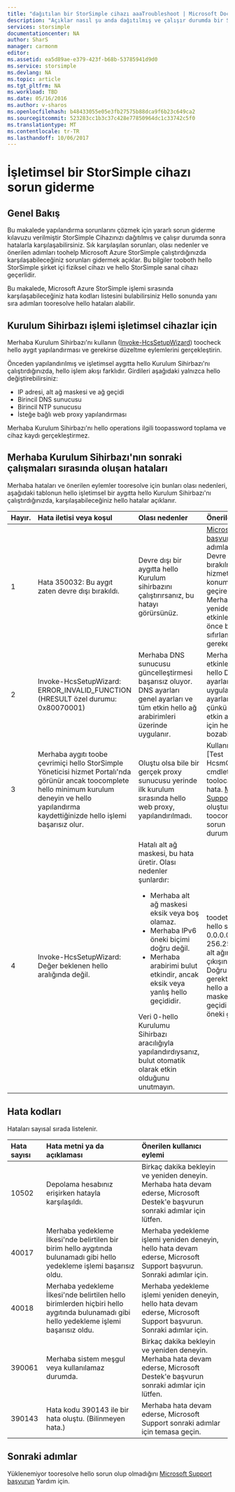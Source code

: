 ```yaml
---
title: "dağıtılan bir StorSimple cihazı aaaTroubleshoot | Microsoft Docs"
description: "Açıklar nasıl şu anda dağıtılmış ve çalışır durumda bir StorSimple cihazında oluşan toodiagnose ve düzeltme hataları."
services: storsimple
documentationcenter: NA
author: SharS
manager: carmonm
editor: 
ms.assetid: ea5d89ae-e379-423f-b68b-53785941d9d0
ms.service: storsimple
ms.devlang: NA
ms.topic: article
ms.tgt_pltfrm: NA
ms.workload: TBD
ms.date: 05/16/2016
ms.author: v-sharos
ms.openlocfilehash: b48433055e05e3fb27575b88dca9f6b23c649ca2
ms.sourcegitcommit: 523283cc1b3c37c428e77850964dc1c33742c5f0
ms.translationtype: MT
ms.contentlocale: tr-TR
ms.lasthandoff: 10/06/2017
---
```

# <a name="troubleshoot-an-operational-storsimple-device"></a>İşletimsel bir StorSimple cihazı sorun giderme
## <a name="overview"></a>Genel Bakış
Bu makalede yapılandırma sorunlarını çözmek için yararlı sorun giderme kılavuzu verilmiştir StorSimple Cihazınızı dağıtılmış ve çalışır durumda sonra hatalarla karşılaşabilirsiniz. Sık karşılaşılan sorunları, olası nedenler ve önerilen adımları toohelp Microsoft Azure StorSimple çalıştırdığınızda karşılaşabileceğiniz sorunları gidermek açıklar. Bu bilgiler tooboth hello StorSimple şirket içi fiziksel cihazı ve hello StorSimple sanal cihazı geçerlidir.

Bu makalede, Microsoft Azure StorSimple işlemi sırasında karşılaşabileceğiniz hata kodları listesini bulabilirsiniz Hello sonunda yanı sıra adımları tooresolve hello hataları alabilir. 

## <a name="setup-wizard-process-for-operational-devices"></a>Kurulum Sihirbazı işlemi işletimsel cihazlar için
Merhaba Kurulum Sihirbazı'nı kullanın ([Invoke-HcsSetupWizard][1]) toocheck hello aygıt yapılandırması ve gerekirse düzeltme eylemlerini gerçekleştirin.

Önceden yapılandırılmış ve işletimsel aygıtta hello Kurulum Sihirbazı'nı çalıştırdığınızda, hello işlem akışı farklıdır. Girdileri aşağıdaki yalnızca hello değiştirebilirsiniz:

* IP adresi, alt ağ maskesi ve ağ geçidi
* Birincil DNS sunucusu
* Birincil NTP sunucusu
* İsteğe bağlı web proxy yapılandırması

Merhaba Kurulum Sihirbazı'nı hello operations ilgili toopassword toplama ve cihaz kaydı gerçekleştirmez.

## <a name="errors-that-occur-during-subsequent-runs-of-hello-setup-wizard"></a>Merhaba Kurulum Sihirbazı'nın sonraki çalışmaları sırasında oluşan hataları
Merhaba hataları ve önerilen eylemler tooresolve için bunları olası nedenleri, aşağıdaki tablonun hello işletimsel bir aygıtta hello Kurulum Sihirbazı'nı çalıştırdığınızda, karşılaşabileceğiniz hello hatalar açıklanır. 

| Hayır. | Hata iletisi veya koşul | Olası nedenler | Önerilen eylem |
|:--- |:--- |:--- |:--- |
| 1 |Hata 350032: Bu aygıt zaten devre dışı bırakıldı. |Devre dışı bir aygıtta hello Kurulum sihirbazını çalıştırırsanız, bu hatayı görürsünüz. |[Microsoft Support başvurun](storsimple-contact-microsoft-support.md) sonraki adımlar için. Devre dışı bırakılmış bir aygıt hizmetinde konumuna geçiremezsiniz. Merhaba aygıt yeniden etkinleştirilmeden önce bir Fabrika sıfırlaması gerekebilir. |
| 2 |Invoke-HcsSetupWizard: ERROR_INVALID_FUNCTION (HRESULT özel durumu: 0x80070001) |Merhaba DNS sunucusu güncelleştirmesi başarısız oluyor. DNS ayarları genel ayarları ve tüm etkin hello ağ arabirimleri üzerinde uygulanır. |Merhaba arabirimi etkinleştirmek ve hello DNS ayarlarını yeniden uygulayın. Bu ayarlar geneldir çünkü bu diğer etkin arabirimleri için hello ağ bozabilir. |
| 3 |Merhaba aygıtı toobe çevrimiçi hello StorSimple Yöneticisi hizmet Portalı'nda görünür ancak toocomplete hello minimum kurulum deneyin ve hello yapılandırma kaydettiğinizde hello işlemi başarısız olur. |Oluştu olsa bile bir gerçek proxy sunucusu yerinde ilk kurulum sırasında hello web proxy, yapılandırılmadı. |Kullanım hello [Test HcsmConnection cmdlet] [ 2] toolocate hello hata. [Microsoft Support başvurun](storsimple-contact-microsoft-support.md) oluşturulamıyor toocorrect hello sorun olması durumunda. |
| 4 |Invoke-HcsSetupWizard: Değer beklenen hello aralığında değil. |Hatalı alt ağ maskesi, bu hata üretir. Olası nedenler şunlardır: <ul><li> Merhaba alt ağ maskesi eksik veya boş olamaz.</li><li>Merhaba IPv6 öneki biçimi doğru değil.</li><li>Merhaba arabirimi bulut etkindir, ancak eksik veya yanlış hello geçididir.</li></ul>Veri 0-hello Kurulumu Sihirbazı aracılığıyla yapılandırdıysanız, bulut otomatik olarak etkin olduğunu unutmayın. |toodetermine hello sorun 0.0.0.0 veya 256.256.256.256 alt ağını ve hello çıkışına bakın. Doğru değerleri gerektiği şekilde hello alt ağ maskesi, ağ geçidi ve IPv6 öneki girin. |

## <a name="error-codes"></a>Hata kodları
Hataları sayısal sırada listelenir.

| Hata sayısı | Hata metni ya da açıklaması | Önerilen kullanıcı eylemi |
|:--- |:--- |:--- |
| 10502 |Depolama hesabınız erişirken hatayla karşılaşıldı. |Birkaç dakika bekleyin ve yeniden deneyin. Merhaba hata devam ederse, Microsoft Destek'e başvurun sonraki adımlar için lütfen. |
| 40017 |Merhaba yedekleme İlkesi'nde belirtilen bir birim hello aygıtında bulunamadı gibi hello yedekleme işlemi başarısız oldu. |Merhaba yedekleme işlemi yeniden deneyin, hello hata devam ederse, Microsoft Support başvurun. Sonraki adımlar için. |
| 40018 |Merhaba yedekleme İlkesi'nde belirtilen hello birimlerden hiçbiri hello aygıtında bulunamadı gibi hello yedekleme işlemi başarısız oldu. |Merhaba yedekleme işlemi yeniden deneyin, hello hata devam ederse, Microsoft Support başvurun. Sonraki adımlar için. |
| 390061 |Merhaba sistem meşgul veya kullanılamaz durumda. |Birkaç dakika bekleyin ve yeniden deneyin. Merhaba hata devam ederse, Microsoft Destek'e başvurun sonraki adımlar için lütfen. |
| 390143 |Hata kodu 390143 ile bir hata oluştu. (Bilinmeyen hata.) |Merhaba hata devam ederse, Microsoft Support sonraki adımlar için temasa geçin. |

## <a name="next-steps"></a>Sonraki adımlar
Yüklenemiyor tooresolve hello sorun olup olmadığını [Microsoft Support başvurun](storsimple-contact-microsoft-support.md) Yardım için. 

[1]: https://technet.microsoft.com/en-us/%5Clibrary/Dn688135(v=WPS.630).aspx
[2]: https://technet.microsoft.com/en-us/%5Clibrary/Dn715782(v=WPS.630).aspx
